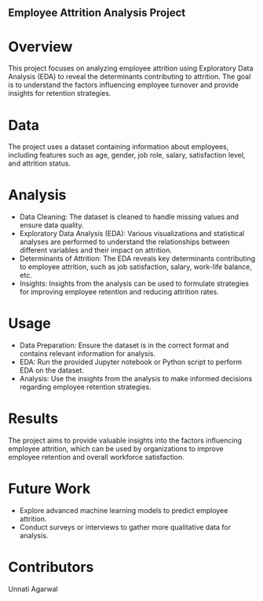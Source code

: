 ## Employee Attrition Analysis Project

# Overview
  This project focuses on analyzing employee attrition using Exploratory Data Analysis (EDA) to reveal the determinants contributing to attrition. The goal is to understand the factors influencing employee turnover and provide insights for retention strategies.

# Data
  The project uses a dataset containing information about employees, including features such as age, gender, job role, salary, satisfaction level, and attrition 
  status.

# Analysis
- Data Cleaning: The dataset is cleaned to handle missing values and ensure data quality.
- Exploratory Data Analysis (EDA): Various visualizations and statistical analyses are performed to understand the relationships between different variables and 
  their impact on attrition.
- Determinants of Attrition: The EDA reveals key determinants contributing to employee attrition, such as job satisfaction, salary, work-life balance, etc.
- Insights: Insights from the analysis can be used to formulate strategies for improving employee retention and reducing attrition rates.

# Usage
- Data Preparation: Ensure the dataset is in the correct format and contains relevant information for analysis.
- EDA: Run the provided Jupyter notebook or Python script to perform EDA on the dataset.
- Analysis: Use the insights from the analysis to make informed decisions regarding employee retention strategies.

# Results
  The project aims to provide valuable insights into the factors influencing employee attrition, which can be used by organizations to improve employee retention 
  and overall workforce satisfaction.

# Future Work
- Explore advanced machine learning models to predict employee attrition.
- Conduct surveys or interviews to gather more qualitative data for analysis.

# Contributors
Unnati Agarwal
